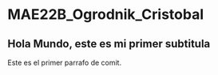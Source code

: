 # MAE22B_Ogrodnik_Cristobal
## Hola Mundo, este es mi primer subtitula

Este es el primer parrafo de comit.
